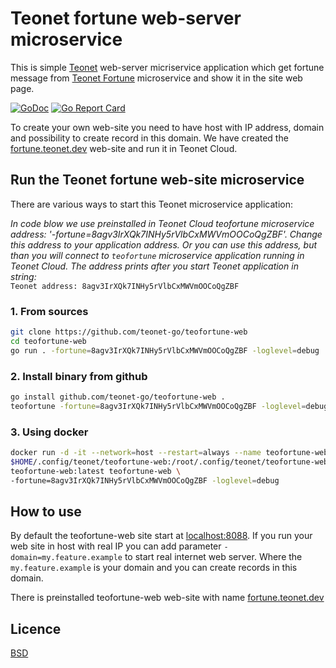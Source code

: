 # Teonet fortune web-server microservice

This is simple [Teonet](https://github.com/teonet-go/teonet) web-server micriservice application which get fortune message from [Teonet Fortune](https://github.com/teonet-go/teofortune) microservice and show it in the site web page.

[![GoDoc](https://godoc.org/github.com/teonet-go/teofortune-web?status.svg)](https://godoc.org/github.com/teonet-go/teofortune-web/)
[![Go Report Card](https://goreportcard.com/badge/github.com/teonet-go/teofortune-web)](https://goreportcard.com/report/github.com/teonet-go/teofortune-web)

To create your own web-site you need to have host with IP address, domain and possibility to create record in this domain. We have created the [fortune.teonet.dev](https://fortune.teonet.dev) web-site and run it in Teonet Cloud.

## Run the Teonet fortune web-site microservice

There are various ways to start this Teonet microservice application:

_In code blow we use preinstalled in Teonet Cloud teofortune microservice address: '-fortune=8agv3IrXQk7INHy5rVlbCxMWVmOOCoQgZBF'.
Change this address to your application address. Or you can use this address, but than you will connect to `teofortune` microservice application running in Teonet Cloud. The address prints after you start Teonet application in string:_  
`Teonet address: 8agv3IrXQk7INHy5rVlbCxMWVmOOCoQgZBF`

### 1. From sources

```bash
git clone https://github.com/teonet-go/teofortune-web
cd teofortune-web
go run . -fortune=8agv3IrXQk7INHy5rVlbCxMWVmOOCoQgZBF -loglevel=debug
```

### 2. Install binary from github

```bash
go install github.com/teonet-go/teofortune-web .
teofortune -fortune=8agv3IrXQk7INHy5rVlbCxMWVmOOCoQgZBF -loglevel=debug
```

### 3. Using docker

```bash
docker run -d -it --network=host --restart=always --name teofortune-web -v \
$HOME/.config/teonet/teofortune-web:/root/.config/teonet/teofortune-web ghcr.io/teonet-go/\
teofortune-web:latest teofortune-web \
-fortune=8agv3IrXQk7INHy5rVlbCxMWVmOOCoQgZBF -loglevel=debug
```

## How to use

By default the teofortune-web site start at [localhost:8088](http://localhost:8088). If you run your web site in host with real IP you can add parameter `-domain=my.feature.example` to start real internet web server. Where the `my.feature.example` is your domain and you can create records in this domain.

There is preinstalled teofortune-web web-site with name [fortune.teonet.dev](https://fortune.teonet.dev)

## Licence

[BSD](LICENSE)
